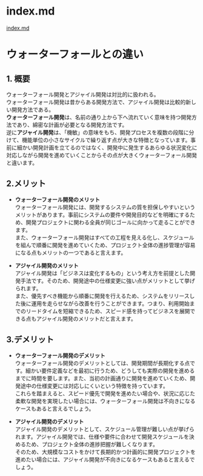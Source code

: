 
# index.md
[index.md](./index.md)

# ウォーターフォールとの違い
##
## 1. 概要
ウォーターフォール開発とアジャイル開発は対比的に扱われる。  
ウォーターフォール開発は昔からある開発方法で、アジャイル開発は比較的新しい開発方法である。  
**ウォーターフォール開発**は、名前の通り上から下へ流れていく意味を持つ開発方法であり、綿密な計画が必要となる開発方法です。  
逆に**アジャイル開発**は、「機敏」の意味をもち、開発プロセスを複数の段階に分けて、機能単位の小さなサイクルで繰り返す点が大きな特徴となっています。事前に細かい開発計画を立てるのではなく、開発中に発生するあらゆる状況変化に対応しながら開発を進めていくことからその点が大きくウォーターフォール開発と違います。


##
## 2.メリット
- **ウォーターフォール開発のメリット**  
ウォーターフォール開発には、開発するシステムの質を担保しやすいというメリットがあります。事前にシステムの要件や開発目的などを明確にするため、開発プロジェクトに関わる全員が同じゴールに向かって走ることができます。  
また、ウォーターフォール開発はすべての工程を見える化し、スケジュールを組んで順番に開発を進めていくため、プロジェクト全体の進捗管理が容易になる点もメリットの一つであると言えます。

- **アジャイル開発のメリット**  
アジャイル開発は「ビジネスは変化するもの」という考え方を前提とした開発手法です。そのため、開発途中の仕様変更に強い点がメリットとして挙げられます。  
また、優先すべき機能から順番に開発を行えるため、システムをリリースした後に運用を走らせながら改善を行うことができます。つまり、利用開始までのリードタイムを短縮できるため、スピード感を持ってビジネスを展開できる点もアジャイル開発のメリットだと言えます。

##
## 3.デメリット
- **ウォーターフォール開発のデメリット**   
ウォーターフォール開発のデメリットとしては、開発期間が長期化する点です。細かい要件定義などを最初に行うため、どうしても実際の開発を進めるまでに時間を要します。また、当初の計画通りに開発を進めていくため、開発途中の仕様変更には対応しにくいという特徴を持っています。  
これらを踏まえると、スピード優先で開発を進めたい場合や、状況に応じた柔軟な開発を実現したい場合には、ウォーターフォール開発は不向きになるケースもあると言えるでしょう。 



- **アジャイル開発のデメリット**  
アジャイル開発のデメリットとして、スケジュール管理が難しい点が挙げられます。アジャイル開発では、仕様や要件に合わせて開発スケジュールを決めるため、プロジェクト全体の進捗把握が難しくなります。  
そのため、大規模なコストをかけて長期的かつ計画的に開発プロジェクトを進めたい場合には、アジャイル開発が不向きになるケースもあると言えるでしょう。